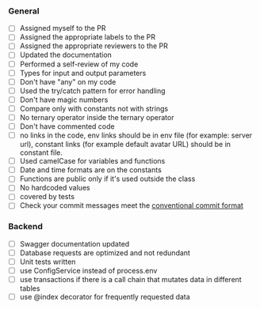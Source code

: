 ### **General**

- [ ] Assigned myself to the PR
- [ ] Assigned the appropriate labels to the PR
- [ ] Assigned the appropriate reviewers to the PR
- [ ] Updated the documentation
- [ ] Performed a self-review of my code
- [ ] Types for input and output parameters
- [ ] Don't have "any" on my code
- [ ] Used the try/catch pattern for error handling
- [ ] Don't have magic numbers
- [ ] Compare only with constants not with strings
- [ ] No ternary operator inside the ternary operator
- [ ] Don't have commented code
- [ ] no links in the code, env links should be in env file (for example: server url), constant links (for example default avatar URL) should be in constant file.
- [ ] Used camelCase for variables and functions
- [ ] Date and time formats are on the constants
- [ ] Functions are public only if it's used outside the class
- [ ] No hardcoded values
- [ ] covered by tests
- [ ] Check your commit messages meet the [conventional commit format](https://www.conventionalcommits.org/en/v1.0.0/)

### Backend

- [ ] Swagger documentation updated
- [ ] Database requests are optimized and not redundant
- [ ] Unit tests written
- [ ] use ConfigService instead of process.env
- [ ] use transactions if there is a call chain that mutates data in different tables
- [ ] use @index decorator for frequently requested data
